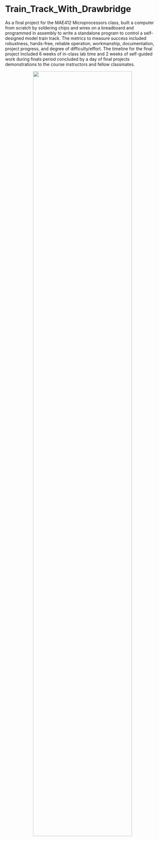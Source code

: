 # Train_Track_With_Drawbridge
As a final project for the MAE412 Microprocessors class, built a computer from scratch by soldering chips and wires on a breadboard and programmed in assembly to write a standalone program to control a self-designed model train track. The metrics to measure success included robustness, hands-free, reliable operation, workmanship, documentation, project progress, and degree of difficulty/effort. The timeline for the final project included 6 weeks of in-class lab time and 2 weeks of self-guided work during finals period concluded by a day of final projects demonstrations to the course instructors and fellow classmates. 
<p align=center>
  <img src="full-projectboard.png" width=80%>
</p>
